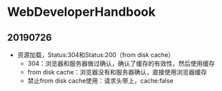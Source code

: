 # WebDeveloperHandbook

## 20190726
- 资源加载，Status:304和Status:200（from disk cache）
  - 304：浏览器和服务器做过确认，确认了缓存的有效性，然后使用缓存
  - from disk cache：浏览器没有和服务器确认，直接使用浏览器缓存
  - 禁止from disk cache使用：请求头带上，cache:false